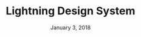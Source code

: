 ---
date: January 3, 2018
title: Lightning Design System
company: Salesforce
link: https://www.lightningdesignsystem.com/
image: images/systems/lightning.jpg
description: The Lightning Design System enables you to build rich enterprise experiences and custom applications with the patterns and established best practices that are native to Salesforce.

---